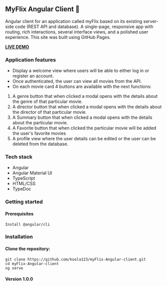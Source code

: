 ## MyFlix Angular Client 🚀
Angular client for an application called myFlix based on its existing server-side code (REST API and database). A single-page, responsive app with routing, rich interactions, several interface views, and a polished user experience.
This site was built using GitHub Pages.<br/>

<b><u>[LIVE DEMO](https://koola123.github.io/myFlix-Angular-client/)</u></b>

### Application features
- Display a welcome view where users will be able to either log in or register an account.
- Once authenticated, the user can view all movies from the API.
- On each movie card 4 buttons are available with the next functions:
1.	A genre button that when clicked a modal opens with the details about the genre of that particular movie.
2.	A director button that when clicked a modal opens with the details about the director of that particular movie.
3.	A Summary button that when clicked a modal opens with the details about the particular movie.
4.	A Favorite button that when clicked the particular movie will be added the user's favorite movies
5.	A profile view where the user details can be edited or the user can be deleted from the database.
### Tech stack
- Angular
- Angular Material UI
- TypeScript
- HTML/CSS
- TypeDoc

### Getting started

#### Prerequisites

````
Install @angular/cli
`````

### Installation

#### Clone the repository:

````
git clone https://github.com/koola123/myFlix-Angular-client.git
cd myFlix-Angular-client
ng serve

````
#### Version 1.0.0

